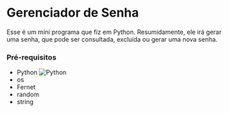 # Gerenciador de Senha

Esse é um mini programa que fiz em Python. Resumidamente, ele irá gerar uma senha, que pode ser consultada, excluída ou gerar uma nova senha.

### Pré-requisitos

- Python ![Python](https://img.icons8.com/?size=100&id=hGdCwhSHUe6L&format=png&color=000000)
- os
- Fernet
- random
- string

